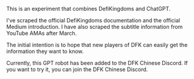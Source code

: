 This is an experiment that combines DefiKingdoms and ChatGPT.

I've scraped the official DefiKingdoms documentation and the official Medium introduction. I have also scraped the subtitle information from YouTube AMAs after March.

The initial intention is to hope that new players of DFK can easily get the information they want to know.

Currently, this GPT robot has been added to the DFK Chinese Discord. If you want to try it, you can join the DFK Chinese Discord.
